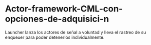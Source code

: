 # Actor-framework-CML-con-opciones-de-adquisici-n
Launcher lanza los actores de señal a voluntad y lleva el rastreo de su enqueuer para poder detenerlos individualmente.
